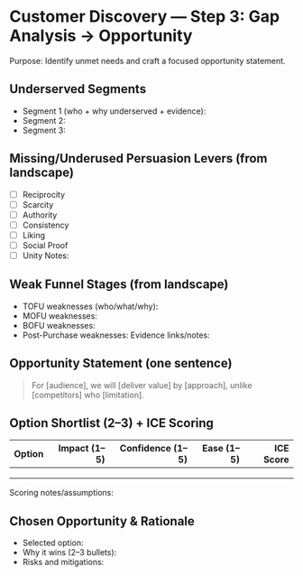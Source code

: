 # Customer Discovery — Step 3: Gap Analysis → Opportunity

Purpose: Identify unmet needs and craft a focused opportunity statement.

## Underserved Segments
- Segment 1 (who + why underserved + evidence):
- Segment 2:
- Segment 3:

## Missing/Underused Persuasion Levers (from landscape)
- [ ] Reciprocity
- [ ] Scarcity
- [ ] Authority
- [ ] Consistency
- [ ] Liking
- [ ] Social Proof
- [ ] Unity
Notes:

## Weak Funnel Stages (from landscape)
- TOFU weaknesses (who/what/why):
- MOFU weaknesses:
- BOFU weaknesses:
- Post-Purchase weaknesses:
Evidence links/notes:

## Opportunity Statement (one sentence)
> For [audience], we will [deliver value] by [approach], unlike [competitors] who [limitation].

## Option Shortlist (2–3) + ICE Scoring
| Option | Impact (1–5) | Confidence (1–5) | Ease (1–5) | ICE Score |
|---|---:|---:|---:|---:|
|  |  |  |  |  |
|  |  |  |  |  |
|  |  |  |  |  |
Scoring notes/assumptions:

## Chosen Opportunity & Rationale
- Selected option:
- Why it wins (2–3 bullets):
- Risks and mitigations:

